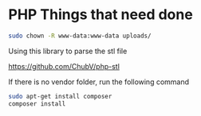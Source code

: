 # PHP Things that need done

```bash
sudo chown -R www-data:www-data uploads/
```

Using this library to parse the stl file

https://github.com/ChubV/php-stl

If there is no vendor folder, run the following command

```bash
sudo apt-get install composer
composer install
```